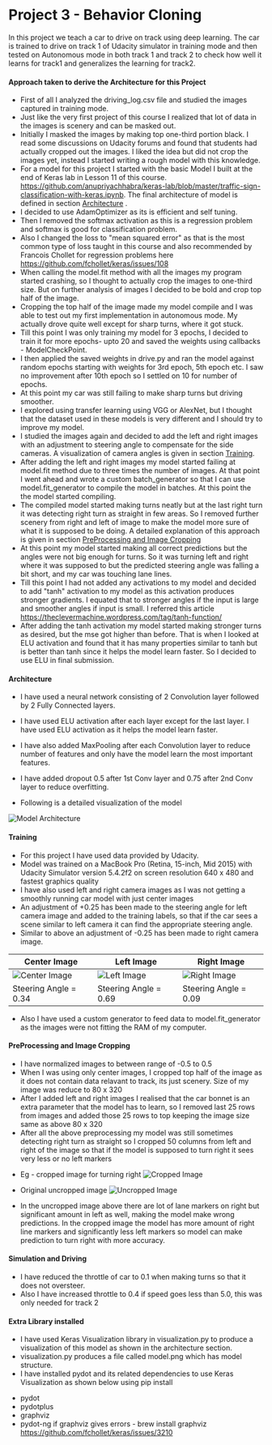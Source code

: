 # Project 3 - Behavior Cloning

In this project we teach a car to drive on track using deep learning. The car is trained to drive on track 1 of Udacity simulator in
training mode and then tested on Autonomous mode in both track 1 and track 2 to check how well it learns for track1
and generalizes the learning for track2.


#### Approach taken to derive the Architecture for this Project
* First of all I analyzed the driving_log.csv file and studied the images captured in training mode.
* Just like the very first project of this course I realized that lot of data in the images is scenery
and can be masked out.
* Initially I masked the images by making top one-third portion black. I read some discussions on Udacity forums
and found that students had actually cropped out the images. I liked the idea but did not crop the images yet, instead
I started writing a rough model with this knowledge.
* For a model for this project I started with the basic Model I built at the end of Keras lab in Lesson 11 of this course.
https://github.com/anupriyachhabra/keras-lab/blob/master/traffic-sign-classification-with-keras.ipynb.
The final architecture of model is defined in section [Architecture](#architecture) .
* I decided to use AdamOptimizer as its is efficient and self tuning.
* Then I removed the softmax activation as this is a regression problem and softmax is good for classification problem.
* Also I changed the loss to "mean squared error" as that is the most common type of loss taught in this course
 and also recommended by Francois Chollet for regression problems here https://github.com/fchollet/keras/issues/108
* When calling the model.fit method with all the images my program started crashing, so I thought to actually crop the images
to one-third size. But on further analysis of images I decided to be bold and crop top half of the image.
* Cropping the top half of the image made my model compile and I was able to test out my first implementation in autonomous
mode. My actually drove quite well except for sharp turns, where it got stuck.
* Till this point I was only training my model for 3 epochs, I decided to train it for more epochs- upto 20 and saved the weights
using callbacks - ModelCheckPoint.
* I then applied the saved weights in drive.py and ran the model against random epochs starting with weights for 3rd epoch,
5th epoch etc. I saw no improvement after 10th epoch so I settled on 10 for number of epochs.
* At this point my car was still failing to make sharp turns but driving smoother.
* I explored using transfer learning using VGG or AlexNet, but I thought that the dataset used in these models is very
different and I should try to improve my model.
* I studied the images again and decided to add the left and right images with an adjustment to steering angle to compensate
for the side cameras. A visualization of camera angles is given in section [Training](#training).
*  After adding the left and right images my model started failing at model.fit method due to three times the number of images.
At that point I went ahead and wrote a custom batch_generator so that I can use model.fit_generator to compile the model in
batches. At this point the the model started compiling.
* The compiled model started making turns neatly but at the last right turn it was detecting
right turn as straight in few areas. So I removed further scenery from right and left of image to make the model more sure
of what it is supposed to be doing. A detailed explanation of this approach is given in section [PreProcessing and Image Cropping](#preprocessing-and-image-cropping)
* At this point my model started making all correct predictions but the angles were not big enough for turns. So it was
turning left and right where it was supposed to but the predicted steering angle was falling a bit short, and my car was
touching lane lines.
* Till this point I had not added any activations to my model and decided to add "tanh" activation to my model as this activation
produces stronger gradients. I equated that to stronger angles if the input is large and smoother angles if input is small.
I referred this article https://theclevermachine.wordpress.com/tag/tanh-function/
* After adding the tanh activation my model started making stronger turns as desired, but the mse got higher than before.
That is when I looked at ELU activation and found that it has many properties similar to tanh but is better than tanh since it helps
the model learn faster. So I decided to use ELU in final submission.



#### Architecture
* I have used a neural network consisting of 2 Convolution layer followed by 2 Fully Connected layers.
* I have used ELU activation after each layer except for the last layer. I have used ELU activation as it helps the model learn faster.
* I have also added MaxPooling after each Convolution layer to reduce number of features and only have the model learn the most important features.
* I have added dropout 0.5 after 1st Conv layer and 0.75 after 2nd Conv layer to reduce overfitting.

* Following is a detailed visualization of the model

![Model Architecture](model.png?raw=true "Model Architecture")


#### Training

* For this project I have used data provided by Udacity.
* Model was trained on a MacBook Pro (Retina, 15-inch, Mid 2015) with Udacity Simulator
version 5.4.2f2 on screen resolution 640 x 480 and fastest graphics quality
* I have also used left and right camera images as I was not getting a smoothly running car model with just center images
* An adjustment of +0.25 has been made to the steering angle for left camera image and added to the training labels,
so that if the car sees a scene similar to left camera it can find the appropriate steering angle.
* Similar to above an adjustment of -0.25 has been made to right camera image.

|Center Image | Left Image | Right Image|
|-------------|------------| -----------|
|![Center Image](example_images/center_2016_12_01_13_33_46_039.jpg?raw=true)|![Left Image](example_images/left_2016_12_01_13_33_46_039.jpg?raw=true)|![Right Image](example_images/right_2016_12_01_13_33_46_039.jpg?raw=true)|
|Steering Angle = 0.34|Steering Angle = 0.69|Steering Angle = 0.09|


* Also I have used a custom generator to feed data to model.fit_generator as the images were not fitting the RAM of my computer.



#### PreProcessing and Image Cropping
* I have normalized images to between range of -0.5 to 0.5
* When I was using only center images, I cropped top half of the image as it
does not contain data relavant to track, its just scenery. Size of my image was reduce to 80 x 320
* After I added left and right images I realised that the car bonnet is an extra parameter that the model has to learn,
so I removed last 25 rows from images and added those 25 rows to top keeping the image size same as above 80 x 320
* After all the above preprocessing my model was still sometimes detecting right turn as straight so I cropped 50 columns
from left and right of the image so that if the model is supposed to turn right it sees very less or no left markers
 - Eg - cropped image for turning right
   ![Cropped Image](example_images/turn_right_cropped.jpg?raw=true)

 - Original uncropped image
   ![Uncropped Image](example_images/turn_right_uncropped.jpg?raw=true)

 - In the uncropped image above there are lot of lane markers on right but significant amount in left as well, making the
 model make wrong predictions. In the cropped image the model has more amount of right line markers and significantly less
 left markers so model can make prediction to turn right with more accuracy.


#### Simulation and Driving
* I have reduced the throttle of car to 0.1 when making turns so that it does not oversteer.
* Also I have increased throttle to 0.4 if speed goes less than 5.0, this was only needed for track 2



#### Extra Library installed
* I have used Keras Visualization library in visualization.py to produce a visualization of this model
as shown in the architecture section.
* visualization.py produces a file called model.png which has model structure.
* I have installed pydot and its related dependencies to use Keras Visualization as shown below using
pip install
- pydot
- pydotplus
- graphviz
- pydot-ng
if graphviz gives errors - brew install graphviz
https://github.com/fchollet/keras/issues/3210

